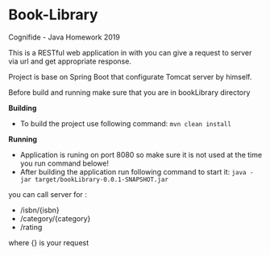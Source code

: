 # Book-Library
Cognifide - Java Homework 2019

This is a RESTful web application in with you can give a request to server via url and get appropriate response.

Project is base on Spring Boot that configurate Tomcat server by himself.

Before build and running make sure that you are in bookLibrary directory

<b>Building</b>
- To build the project use following command: `mvn clean install`

<b>Running</b>
- Application is runing on port 8080 so make sure it is not used at the time you run command belowe!
- After building the application run following command to start it: `java -jar target/bookLibrary-0.0.1-SNAPSHOT.jar`

you can call server for : 
- /isbn/{isbn}
- /category/{category}
- /rating  

where {} is your request
